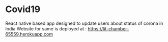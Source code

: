 # Covid19
React native based app designed to update users about status of corona in India
Website for same is deployed at : https://lit-chamber-65559.herokuapp.com
